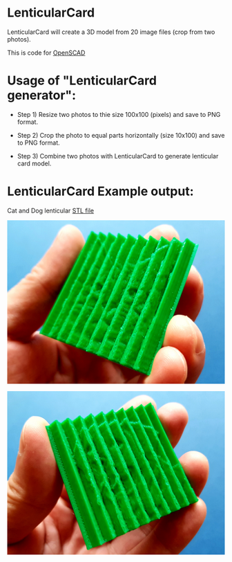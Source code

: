 # LenticularCard

LenticularCard will create a 3D model from 20 image files (crop from two photos).

This is code for [OpenSCAD](http://www.openscad.org/)

# Usage of "LenticularCard generator":

- Step 1) Resize two photos to thie size 100x100 (pixels) and save to PNG format.

- Step 2) Crop the photo to equal parts horizontally (size 10x100) and save to PNG format.

- Step 3) Combine two photos with LenticularCard to generate lenticular card model.


# LenticularCard Example output:

Cat and Dog lenticular [STL file](https://raw.githubusercontent.com/gsyan888/LenticularCard/master/demo/lenticular-card-dog-cat-5x50-0_8.stl)

![Cat](https://raw.githubusercontent.com/gsyan888/LenticularCard/master/demo/3dp-lenticular-card-1.jpg)

![Dog](https://raw.githubusercontent.com/gsyan888/LenticularCard/master/demo/3dp-lenticular-card-2.jpg)

